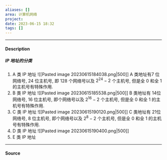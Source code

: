 ```yaml
---
aliases: []
area: 计算机网络
project: 
date: 2023-06-15 18:32
tags: []
---
```

---
#### Description
##### IP 地址的分类
1. A 类 IP 地址
![[Pasted image 20230615184038.png|500]]
A 类地址有7 位网络号, 24 位主机号, 即 128 个网络号以及 $2^{24} - 2$ 个主机号, 但是全 0 和全 1 的主机号有特殊作用.
2. B 类 IP 地址
![[Pasted image 20230615185538.png|500]]
B 类地址有 14位网络号, 16 位主机号, 即个网络号以及 $2^{16} - 2$ 个主机号, 但是全 0 和全 1 的主机号有特殊作用.
3. C 类 IP 地址
![[Pasted image 20230615190120.png|500]]
C 类地址有 21位网络号, 8 位主机号, 即个网络号以及 $2^{8} - 2$ 个主机号, 但是全 0 和全 1 的主机号有特殊作用.
4. D 类 IP 地址
![[Pasted image 20230615190400.png|500]]
5. E 类 IP 地址


---
#### Source
